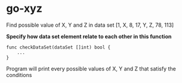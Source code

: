 # go-xyz

Find possible value of X, Y and Z in data set [1, X, 8, 17, Y, Z, 78, 113]

**Specify how data set element relate to each other in this function**
```
func checkDataSet(dataSet []int) bool {
    ...
}
```

Program will print every possible values of X, Y and Z that satisfy the conditions
